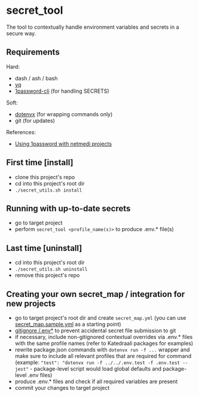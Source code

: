 # secret_tool

The tool to contextually handle environment variables and secrets in a secure way.


## Requirements

Hard:
  - dash / ash / bash
  - [yq](https://github.com/mikefarah/yq)
  - [1password-cli](https://developer.1password.com/docs/cli/get-started/) (for handling SECRETS)

Soft:
  - [dotenvx](https://dotenvx.com/docs/install) (for wrapping commands only)
  - git (for updates)

References:
  - [Using 1password with netmedi projects](https://github.com/netMedi/Holvikaari/wiki/Secrets-handling-with-1password#installation-and-setup-of-the-1password-cli-op)

## First time [install]

- clone this project's repo
- cd into this project's root dir
- `./secret_utils.sh install`


## Running with up-to-date secrets

- go to target project
- perform `secret_tool <profile_name(s)>` to produce .env.* file(s)


## Last time [uninstall]

- cd into this project's root dir
- `./secret_utils.sh uninstall`
- remove this project's repo


## Creating your own secret_map / integration for new projects

- go to target project's root dir and create `secret_map.yml` (you can use [secret_map.sample.yml](./secret_map.sample.yml) as a starting point)
- [gitignore /.env*](.gitignore) to prevent accidental secret file submission to git
- if necessary, include non-gitignored contextual overrides via .env.* files with the same profile names (refer to Katedraali packages for examples)
- rewrite package.json commands with `dotenvx run -f ...` wrapper and make sure to include all relevant profiles that are required for command (example: `"test": "dotenvx run -f ../../.env.test -f .env.test -- jest"` - package-level script would load global defaults and package-level .env files)
- produce .env.* files and check if all required variables are present
- commit your changes to target project
